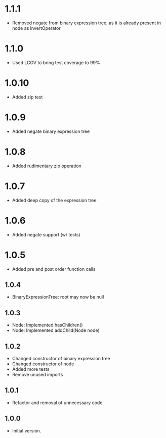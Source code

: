 # 1.1.1

- Removed negate from binary expression tree, as it is already present in node as invertOperator

# 1.1.0

- Used LCOV to bring test coverage to 99%

# 1.0.10

- Added zip test

# 1.0.9

- Added negate binary expression tree

# 1.0.8

- Added rudimentary zip operation 

# 1.0.7

- Added deep copy of the expression tree

# 1.0.6

- Added negate support (w/ tests)

# 1.0.5

- Added pre and post order function calls

## 1.0.4

- BinaryExpressionTree: root may now be null

## 1.0.3

- Node: Implemented hasChildren()
- Node: Implemented addChild(Node node)

## 1.0.2 

- Changed constructor of binary expression tree
- Changed constructor of node
- Added more tests
- Remove unused imports

## 1.0.1

- Refactor and removal of unnecessary code

## 1.0.0

- Initial version.
